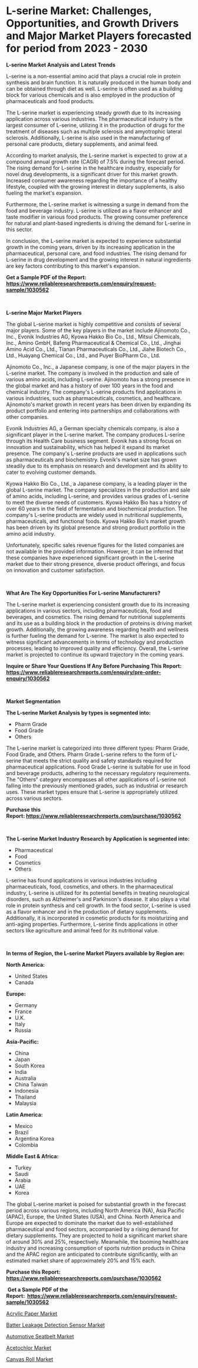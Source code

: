 <p><h1>L-serine Market: Challenges, Opportunities, and Growth Drivers and Major Market Players forecasted for period from 2023 - 2030</h1></p><p><strong>L-serine Market Analysis and Latest Trends</strong></p>
<p><p>L-serine is a non-essential amino acid that plays a crucial role in protein synthesis and brain function. It is naturally produced in the human body and can be obtained through diet as well. L-serine is often used as a building block for various chemicals and is also employed in the production of pharmaceuticals and food products.</p><p>The L-serine market is experiencing steady growth due to its increasing application across various industries. The pharmaceutical industry is the largest consumer of L-serine, utilizing it in the production of drugs for the treatment of diseases such as multiple sclerosis and amyotrophic lateral sclerosis. Additionally, L-serine is also used in the manufacturing of personal care products, dietary supplements, and animal feed.</p><p>According to market analysis, the L-serine market is expected to grow at a compound annual growth rate (CAGR) of 7.5% during the forecast period. The rising demand for L-serine in the healthcare industry, especially for novel drug developments, is a significant driver for this market growth. Increased consumer awareness regarding the importance of a healthy lifestyle, coupled with the growing interest in dietary supplements, is also fueling the market's expansion.</p><p>Furthermore, the L-serine market is witnessing a surge in demand from the food and beverage industry. L-serine is utilized as a flavor enhancer and taste modifier in various food products. The growing consumer preference for natural and plant-based ingredients is driving the demand for L-serine in this sector.</p><p>In conclusion, the L-serine market is expected to experience substantial growth in the coming years, driven by its increasing application in the pharmaceutical, personal care, and food industries. The rising demand for L-serine in drug development and the growing interest in natural ingredients are key factors contributing to this market's expansion.</p></p>
<p><strong>Get a Sample PDF of the Report:&nbsp; <a href="https://www.reliableresearchreports.com/enquiry/request-sample/1030562">https://www.reliableresearchreports.com/enquiry/request-sample/1030562</a></strong></p>
<p>&nbsp;</p>
<p><strong>L-serine Major Market Players</strong></p>
<p><p>The global L-serine market is highly competitive and consists of several major players. Some of the key players in the market include Ajinomoto Co., Inc., Evonik Industries AG, Kyowa Hakko Bio Co., Ltd., Mitsui Chemicals, Inc., Amino GmbH, Bafeng Pharmaceutical & Chemical Co., Ltd., Jinghai Amino Acid Co., Ltd., Tianan Pharmaceuticals Co., Ltd., Jiahe Biotech Co., Ltd., Huayang Chemical Co., Ltd., and Puyer BioPharm Co., Ltd.</p><p>Ajinomoto Co., Inc., a Japanese company, is one of the major players in the L-serine market. The company is involved in the production and sale of various amino acids, including L-serine. Ajinomoto has a strong presence in the global market and has a history of over 100 years in the food and chemical industry. The company's L-serine products find applications in various industries, such as pharmaceuticals, cosmetics, and healthcare. Ajinomoto's market growth in recent years has been driven by expanding its product portfolio and entering into partnerships and collaborations with other companies.</p><p>Evonik Industries AG, a German specialty chemicals company, is also a significant player in the L-serine market. The company produces L-serine through its Health Care business segment. Evonik has a strong focus on innovation and sustainability, which has helped it expand its market presence. The company's L-serine products are used in applications such as pharmaceuticals and biochemistry. Evonik's market size has grown steadily due to its emphasis on research and development and its ability to cater to evolving customer demands.</p><p>Kyowa Hakko Bio Co., Ltd., a Japanese company, is a leading player in the global L-serine market. The company specializes in the production and sale of amino acids, including L-serine, and provides various grades of L-serine to meet the diverse needs of customers. Kyowa Hakko Bio has a history of over 60 years in the field of fermentation and biochemical production. The company's L-serine products are widely used in nutritional supplements, pharmaceuticals, and functional foods. Kyowa Hakko Bio's market growth has been driven by its global presence and strong product portfolio in the amino acid industry.</p><p>Unfortunately, specific sales revenue figures for the listed companies are not available in the provided information. However, it can be inferred that these companies have experienced significant growth in the L-serine market due to their strong presence, diverse product offerings, and focus on innovation and customer satisfaction.</p></p>
<p>&nbsp;</p>
<p><strong>What Are The Key Opportunities For L-serine Manufacturers?</strong></p>
<p><p>The L-serine market is experiencing consistent growth due to its increasing applications in various sectors, including pharmaceuticals, food and beverages, and cosmetics. The rising demand for nutritional supplements and its use as a building block in the production of proteins is driving market growth. Additionally, the growing awareness regarding health and wellness is further fueling the demand for L-serine. The market is also expected to witness significant advancements in terms of technology and production processes, leading to improved quality and efficiency. Overall, the L-serine market is projected to continue its upward trajectory in the coming years.</p></p>
<p><strong>Inquire or Share Your Questions If Any Before Purchasing This Report: <a href="https://www.reliableresearchreports.com/enquiry/pre-order-enquiry/1030562">https://www.reliableresearchreports.com/enquiry/pre-order-enquiry/1030562</a></strong></p>
<p>&nbsp;</p>
<p><strong>Market Segmentation</strong></p>
<p><strong>The L-serine Market Analysis by types is segmented into:</strong></p>
<p><ul><li>Pharm Grade</li><li>Food Grade</li><li>Others</li></ul></p>
<p><p>The L-serine market is categorized into three different types: Pharm Grade, Food Grade, and Others. Pharm Grade L-serine refers to the form of L-serine that meets the strict quality and safety standards required for pharmaceutical applications. Food Grade L-serine is suitable for use in food and beverage products, adhering to the necessary regulatory requirements. The "Others" category encompasses all other applications of L-serine not falling into the previously mentioned grades, such as industrial or research uses. These market types ensure that L-serine is appropriately utilized across various sectors.</p></p>
<p><strong>Purchase this Report:&nbsp;<a href="https://www.reliableresearchreports.com/purchase/1030562">https://www.reliableresearchreports.com/purchase/1030562</a></strong></p>
<p>&nbsp;</p>
<p><strong>The L-serine Market Industry Research by Application is segmented into:</strong></p>
<p><ul><li>Pharmaceutical</li><li>Food</li><li>Cosmetics</li><li>Others</li></ul></p>
<p><p>L-serine has found applications in various industries including pharmaceuticals, food, cosmetics, and others. In the pharmaceutical industry, L-serine is utilized for its potential benefits in treating neurological disorders, such as Alzheimer's and Parkinson's disease. It also plays a vital role in protein synthesis and cell growth. In the food sector, L-serine is used as a flavor enhancer and in the production of dietary supplements. Additionally, it is incorporated in cosmetic products for its moisturizing and anti-aging properties. Furthermore, L-serine finds applications in other sectors like agriculture and animal feed for its nutritional value.</p></p>
<p>&nbsp;</p>
<p><strong>In terms of Region, the L-serine Market Players available by Region are:</strong></p>
<p>
    <p> <strong> North America: </strong>
        <ul>
            <li>United States</li>
            <li>Canada</li>
        </ul>
        </p> 
    <p> <strong> Europe: </strong>
        <ul>
            <li>Germany</li>
            <li>France</li>
            <li>U.K.</li>
            <li>Italy</li>
            <li>Russia</li>
        </ul>
        </p> 
    <p> <strong> Asia-Pacific: </strong>
        <ul>
            <li>China</li>
            <li>Japan</li>
            <li>South Korea</li>
            <li>India</li>
            <li>Australia</li>
            <li>China Taiwan</li>
            <li>Indonesia</li>
            <li>Thailand</li>
            <li>Malaysia</li>
        </ul>
        </p> 
    <p> <strong> Latin America: </strong>
        <ul>
            <li>Mexico</li>
            <li>Brazil</li>
            <li>Argentina Korea</li>
            <li>Colombia</li>
        </ul>
        </p> 
    <p> <strong> Middle East & Africa: </strong>
        <ul>
            <li>Turkey</li>
            <li>Saudi</li>
            <li>Arabia</li>
            <li>UAE</li>
            <li>Korea</li>
        </ul>
    </p>
    </p>
<p><p>The global L-serine market is poised for substantial growth in the forecast period across various regions, including North America (NA), Asia Pacific (APAC), Europe, the United States (USA), and China. North America and Europe are expected to dominate the market due to well-established pharmaceutical and food sectors, accompanied by a rising demand for dietary supplements. They are projected to hold a significant market share of around 30% and 25%, respectively. Meanwhile, the booming healthcare industry and increasing consumption of sports nutrition products in China and the APAC region are anticipated to contribute significantly, with an estimated market share of approximately 20% and 15% each.</p></p>
<p><strong>Purchase this Report: <a href="https://www.reliableresearchreports.com/purchase/1030562">https://www.reliableresearchreports.com/purchase/1030562</a></strong></p>
<p>&nbsp;<strong>Get a Sample PDF of the Report:&nbsp;&nbsp;<a href="https://www.reliableresearchreports.com/enquiry/request-sample/1030562">https://www.reliableresearchreports.com/enquiry/request-sample/1030562</a></strong></p>
<p><strong></strong></p>
<p><p><a href="https://www.linkedin.com/pulse/acrylic-paper-market-size-growth-forecast-from-2023-2030-iyncc/">Acrylic Paper Market</a></p><p><a href="https://www.reportprime.com/batter-leakage-detection-sensor-r3017">Batter Leakage Detection Sensor Market</a></p><p><a href="https://issuu.com/reportprime-2/docs/automotive-seatbelt-market-size-2030.pptx?fr=xKAE9_zU1NQ">Automotive Seatbelt Market</a></p><p><a href="https://medium.com/@siennaferry2023/acetochlor-market-size-growth-forecast-2023-2030-d322b346fe33">Acetochlor Market</a></p><p><a href="https://www.linkedin.com/pulse/canvas-roll-market-research-report-provides-thorough-industry-6yjfc/">Canvas Roll Market</a></p></p>